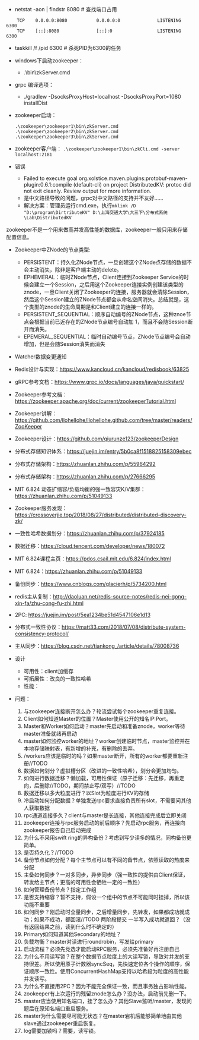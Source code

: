 - netstat -aon | findstr 8080 # 查找端口占用
```
    TCP    0.0.0.0:8080           0.0.0.0:0              LISTENING       6300
    TCP    [::]:8080              [::]:0                 LISTENING       6300
```
- taskkill /f /pid 6300 # 杀死PID为6300的任务
- windows下启动zookeeper：
    - .\bin\zkServer.cmd
- grpc 编译选项：
    - ./gradlew -DsocksProxyHost=localhost -DsocksProxyPort=1080 installDist
- zookeeper启动：
    ```
    .\zookeeper\zookeeper1\bin\zkServer.cmd
    .\zookeeper\zookeeper2\bin\zkServer.cmd
    .\zookeeper\zookeeper3\bin\zkServer.cmd
    ```
- zookeeper客户端：
    `.\zookeeper\zookeeper1\bin\zkCli.cmd -server localhost:2181`

- 错误
    - Failed to execute goal org.xolstice.maven.plugins:protobuf-maven-plugin:0.6.1:compile (default-cli) on project DistributedKV: protoc did not exit cleanly. Review output for more information.
    - 是中文路径导致的问题，grpc对中文路径的支持并不友好……
    - 解决方案：管理员运行cmd.exe，执行`mklink /D "D:\program\DirtributeKV" D:\上海交通大学\大三下\分布式系统\Lab\DistributedKV`

zookeeper不是一个用来做高并发高性能的数据库，zookeeper一般只用来存储配置信息。
- Zookeeper中ZNode的节点类型:
    - PERSISTENT：持久化ZNode节点，一旦创建这个ZNode点存储的数据不会主动消失，除非是客户端主动的delete。
    - EPHEMERAL：临时ZNode节点，Client连接到Zookeeper Service的时候会建立一个Session，之后用这个Zookeeper连接实例创建该类型的znode，一旦Client关闭了Zookeeper的连接，服务器就会清除Session，然后这个Session建立的ZNode节点都会从命名空间消失。总结就是，这个类型的znode的生命周期是和Client建立的连接一样的。
    - PERSISTENT_SEQUENTIAL：顺序自动编号的ZNode节点，这种znoe节点会根据当前已近存在的ZNode节点编号自动加 1，而且不会随Session断开而消失。
    - EPEMERAL_SEQUENTIAL：临时自动编号节点，ZNode节点编号会自动增加，但是会随Session消失而消失
- Watcher数据变更通知


- Redis设计与实现：https://www.kancloud.cn/kancloud/redisbook/63825
- gRPC参考文档：https://www.grpc.io/docs/languages/java/quickstart/
- Zookeeper参考文档：https://zookeeper.apache.org/doc/current/zookeeperTutorial.html
- Zookeeper讲解：https://github.com/llohellohe/llohellohe.github.com/tree/master/readers/ZooKeeper
- Zookeeper设计：https://github.com/qiurunze123/zookeeperDesign
- 分布式存储知识体系：https://juejin.im/entry/5b0ca8f1518825158309ebec
- 分布式存储架构：https://zhuanlan.zhihu.com/p/55964292
- 分布式存储架构：https://zhuanlan.zhihu.com/p/27666295
- MIT 6.824 动态扩缩容/负载均衡的强一致容灾K/V集群：https://zhuanlan.zhihu.com/p/51049133
- Zookeeper服务发现：https://crossoverjie.top/2018/08/27/distributed/distributed-discovery-zk/
- 一致性哈希数据划分：https://zhuanlan.zhihu.com/p/37924185
- 数据迁移：https://cloud.tencent.com/developer/news/180072
- MIT 6.824课程主页：https://pdos.csail.mit.edu/6.824/index.html
- MIT 6.824：https://zhuanlan.zhihu.com/p/51049133
- 备份同步：https://www.cnblogs.com/glacierh/p/5734200.html
- redis主从复制：http://daoluan.net/redis-source-notes/redis-nei-gong-xin-fa/zhu-cong-fu-zhi.html
- 2PC: https://juejin.im/post/5ea1234be51d4547106e1d13
- 分布式一致性协议：https://matt33.com/2018/07/08/distribute-system-consistency-protocol/
- 主从同步：https://blog.csdn.net/tiankong_/article/details/78008736

- 设计
    - 可用性：client加缓存
    - 可拓展性：改良的一致性哈希
    - 性能：

- 问题：
    1. 与zookeeper连接断开怎么办？轮流尝试每个zookeeper重复连接。
    2. Client如何知道Master的位置？Master使用公开的知名IP:Port。
    3. Master和Worker如何启动？master先启动和准备znode，worker等待master准备就绪再启动
    4. master如何监控worker的地址？worker创建临时节点，master监控并在本地存储映射表，有新增的补充，有删除的丢弃。
    5. /workers应该是临时的吗？如果master断开，所有的worker都要重新注册//TODO
    6. 数据如何划分？虚拟槽分区（改进的一致性哈希），划分会更加均匀。
    7. 如何进行数据迁移？懒加载，可用性保证（原子迁移：先迁移，再重定向，后删除//TODO，期间禁止写/双写）//TODO
    8. 数据迁移以多大粒度进行？以Slot为粒度进行KV的存储
    9. 冷启动如何分配数据？单独发送rpc要求直接负责所有slot，不需要问其他人获取数据
    10. rpc通道连接多久？client与master是长连接，其他连接完成后立即关闭
    11. zookeeper连接与rpc服务启动的前后顺序？先启动rpc服务，再连接向zookeeper报告自己启动完成
    12. 为什么不采用swift ring的异构备份？考虑到写少读多的情况，同构备份更简单。
    13. 是否持久化？//TODO
    14. 备份节点如何分配？每个主节点可以有不同的备节点，依照读取的热度来分配
    15. 主备如何同步？一对多同步，异步同步（强一致性的提供由Client保证，转发给主节点；更高的可用性会牺牲一定的一致性）
    16. 如何管理备份节点？指定工作组
    17. 是否支持缩容？暂不支持，假设一个组中的节点不可能同时挂掉，所以该功能不重要
    18. 如何同步？刚启动时全量同步，之后增量同步，先转发，如果都成功就成功；如果不成功，都回滚//TODO 两阶段提交 一半写入成功就返回？（没有返回结果之前，读到什么时不确定的）
    19. Primary如何知道其他Secondary的地址？
    20. 负载均衡？master对读进行roundrobin，写发给primary
    21. 启动流程？必须先竞选才能启动RPC服务，必须先准备好再注册自己
    22. 为什么不用读写锁？在整个数据节点粒度上的大读写锁，导致对并发的支持很差。所以使用原子计数器syncSeq，先快速定位各个操作的顺序，保证顺序一致性。使用ConcurrentHashMap支持以哈希段为粒度的高性能并发读写。
    23. 为什么不直接用2PC？因为不能完全保证一致，而且事务独占影响性能。
    24. zookeeper有上次运行的残留znode怎么办？没办法，启动前先删一下。
    25. master应当使用知名端口，挂了怎么办？其他Slave监听/master，发现问题后在原知名端口重启服务。
    26. master为什么需要尽可能无状态？在master宕机后能够简单地由其他slave通过zookeeper重启恢复。
    27. log需要加锁吗？需要，读写锁。